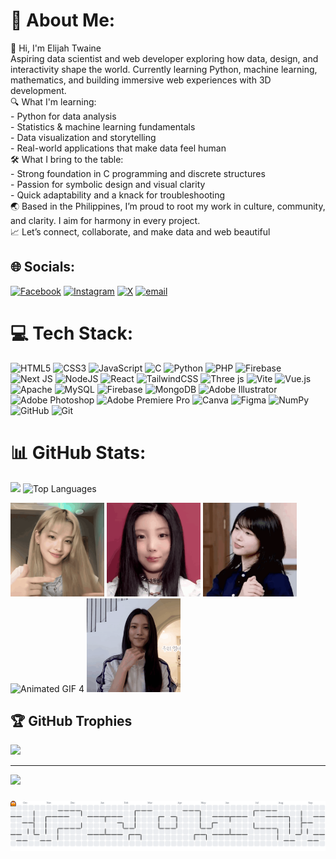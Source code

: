 # 💫 About Me:
👋 Hi, I'm Elijah Twaine<br>Aspiring data scientist and web developer exploring how data, design, and interactivity shape the world. Currently learning Python, machine learning, mathematics, and building immersive web experiences with 3D development.<br>🔍 What I'm learning:<br>- Python for data analysis<br>- Statistics & machine learning fundamentals<br>- Data visualization and storytelling<br>- Real-world applications that make data feel human<br>🛠️ What I bring to the table:<br>- Strong foundation in C programming and discrete structures<br>- Passion for symbolic design and visual clarity<br>- Quick adaptability and a knack for troubleshooting<br>🌏 Based in the Philippines, I’m proud to root my work in culture, community, and clarity. I aim for harmony in every project.<br>📈 Let’s connect, collaborate, and make data and web beautiful<br>

## 🌐 Socials:
[![Facebook](https://img.shields.io/badge/Facebook-%231877F2.svg?logo=Facebook&logoColor=white)](https://facebook.com/twaiinee) [![Instagram](https://img.shields.io/badge/Instagram-%23E4405F.svg?logo=Instagram&logoColor=white)](https://instagram.com/twaiinee) [![X](https://img.shields.io/badge/X-black.svg?logo=X&logoColor=white)](https://x.com/twaiinee) [![email](https://img.shields.io/badge/Email-D14836?logo=gmail&logoColor=white)](mailto:twainemarquez@gmail.com) 

# 💻 Tech Stack:
  

![HTML5](https://img.shields.io/badge/html5-%23E34F26.svg?style=for-the-badge&logo=html5&logoColor=white) ![CSS3](https://img.shields.io/badge/css3-%231572B6.svg?style=for-the-badge&logo=css3&logoColor=white) ![JavaScript](https://img.shields.io/badge/javascript-%23323330.svg?style=for-the-badge&logo=javascript&logoColor=%23F7DF1E) ![C](https://img.shields.io/badge/c-%2300599C.svg?style=for-the-badge&logo=c&logoColor=white) ![Python](https://img.shields.io/badge/python-3670A0?style=for-the-badge&logo=python&logoColor=ffdd54) ![PHP](https://img.shields.io/badge/php-%23777BB4.svg?style=for-the-badge&logo=php&logoColor=white) ![Firebase](https://img.shields.io/badge/firebase-%23039BE5.svg?style=for-the-badge&logo=firebase) ![Next JS](https://img.shields.io/badge/Next-black?style=for-the-badge&logo=next.js&logoColor=white) ![NodeJS](https://img.shields.io/badge/node.js-6DA55F?style=for-the-badge&logo=node.js&logoColor=white) ![React](https://img.shields.io/badge/react-%2320232a.svg?style=for-the-badge&logo=react&logoColor=%2361DAFB) ![TailwindCSS](https://img.shields.io/badge/tailwindcss-%2338B2AC.svg?style=for-the-badge&logo=tailwind-css&logoColor=white) ![Three js](https://img.shields.io/badge/threejs-black?style=for-the-badge&logo=three.js&logoColor=white) ![Vite](https://img.shields.io/badge/vite-%23646CFF.svg?style=for-the-badge&logo=vite&logoColor=white) ![Vue.js](https://img.shields.io/badge/vue.js-%2335495e.svg?style=for-the-badge&logo=vuedotjs&logoColor=%234FC08D) ![Apache](https://img.shields.io/badge/apache-%23D42029.svg?style=for-the-badge&logo=apache&logoColor=white) ![MySQL](https://img.shields.io/badge/mysql-4479A1.svg?style=for-the-badge&logo=mysql&logoColor=white) ![Firebase](https://img.shields.io/badge/firebase-a08021?style=for-the-badge&logo=firebase&logoColor=ffcd34) ![MongoDB](https://img.shields.io/badge/MongoDB-%234ea94b.svg?style=for-the-badge&logo=mongodb&logoColor=white) ![Adobe Illustrator](https://img.shields.io/badge/adobe%20illustrator-%23FF9A00.svg?style=for-the-badge&logo=adobe%20illustrator&logoColor=white) ![Adobe Photoshop](https://img.shields.io/badge/adobe%20photoshop-%2331A8FF.svg?style=for-the-badge&logo=adobe%20photoshop&logoColor=white) ![Adobe Premiere Pro](https://img.shields.io/badge/Adobe%20Premiere%20Pro-9999FF.svg?style=for-the-badge&logo=Adobe%20Premiere%20Pro&logoColor=white) ![Canva](https://img.shields.io/badge/Canva-%2300C4CC.svg?style=for-the-badge&logo=Canva&logoColor=white) ![Figma](https://img.shields.io/badge/figma-%23F24E1E.svg?style=for-the-badge&logo=figma&logoColor=white) ![NumPy](https://img.shields.io/badge/numpy-%23013243.svg?style=for-the-badge&logo=numpy&logoColor=white) ![GitHub](https://img.shields.io/badge/github-%23121011.svg?style=for-the-badge&logo=github&logoColor=white) ![Git](https://img.shields.io/badge/git-%23F05033.svg?style=for-the-badge&logo=git&logoColor=white)

# 📊 GitHub Stats:

![](https://nirzak-streak-stats.vercel.app/?user=twaainee&theme=dracula&hide_border=false)     <img src="https://github-readme-stats.vercel.app/api/top-langs/?username=twaainee&theme=dracula&hide_border=false&include_all_commits=false&count_private=false&layout=compact" alt="Top Languages" width="420" height="auto"/>

<div align="left">
  <img src="iroha-illit.gif" alt="Animated GIF 1" width="150"/>
  <img src="wonhee_illit.gif" alt="Animated GIF 2" width="150"/>
  <img src="moka_illit.gif" alt="Animated GIF 3" width="150"/>
  <img src="minju-illit.gif" alt="Animated GIF 4" width="150"/>
  <img src="yunah-illit.gif" alt="Animated GIF 5" width="150"/>
</div>

## 🏆 GitHub Trophies
![](https://github-profile-trophy.vercel.app/?username=twaainee&theme=dracula&no-frame=false&no-bg=false&margin-w=4)

---
[![](https://visitcount.itsvg.in/api?id=twaainee&icon=0&color=0)](https://visitcount.itsvg.in)

###

<picture>
  <source media="(prefers-color-scheme: dark)" srcset="https://raw.githubusercontent.com/twaainee/twaainee/output/pacman-contribution-graph-dark.svg">
  <source media="(prefers-color-scheme: light)" srcset="https://raw.githubusercontent.com/twaainee/twaainee/output/pacman-contribution-graph.svg">
  <img alt="pacman contribution graph" src="https://raw.githubusercontent.com/twaainee/twaainee/output/pacman-contribution-graph.svg">
</picture>

###

<!-- Proudly created with GPRM ( https://gprm.itsvg.in ) -->
